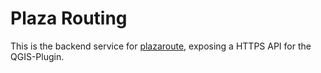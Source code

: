 # Plaza Routing

This is the backend service for [plazaroute](https://github.com/PlazaRoute/plazaroute), exposing a HTTPS API for the QGIS-Plugin.